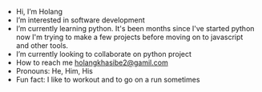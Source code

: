 -  Hi, I’m Holang
-  I’m interested in software development
-  I’m currently learning python. It's been months since I've started python now I'm trying to make a few projects before moving on to javascript and other tools.
-  I’m currently looking to collaborate on python project
-  How to reach me holangkhasibe2@gamil.com
-  Pronouns: He, Him, His
-  Fun fact: I like to workout and to go on a run sometimes

<!---
TarHollz/TarHollz is a ✨ special ✨ repository because its `README.md` (this file) appears on your GitHub profile.
You can click the Preview link to take a look at your changes.
--->
